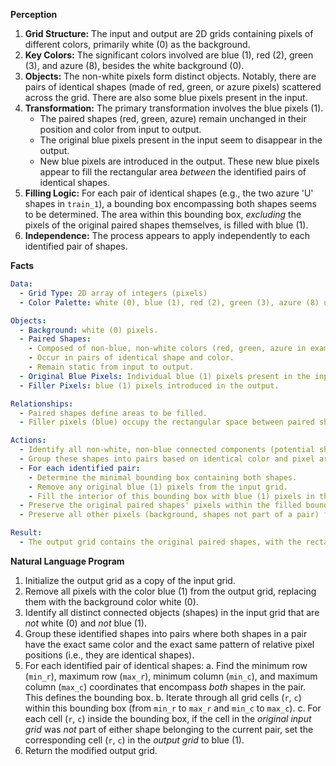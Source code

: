 **Perception**

1.  **Grid Structure:** The input and output are 2D grids containing pixels of different colors, primarily white (0) as the background.
2.  **Key Colors:** The significant colors involved are blue (1), red (2), green (3), and azure (8), besides the white background (0).
3.  **Objects:** The non-white pixels form distinct objects. Notably, there are pairs of identical shapes (made of red, green, or azure pixels) scattered across the grid. There are also some blue pixels present in the input.
4.  **Transformation:** The primary transformation involves the blue pixels (1).
    *   The paired shapes (red, green, azure) remain unchanged in their position and color from input to output.
    *   The original blue pixels present in the input seem to disappear in the output.
    *   New blue pixels are introduced in the output. These new blue pixels appear to fill the rectangular area *between* the identified pairs of identical shapes.
5.  **Filling Logic:** For each pair of identical shapes (e.g., the two azure 'U' shapes in `train_1`), a bounding box encompassing both shapes seems to be determined. The area within this bounding box, *excluding* the pixels of the original paired shapes themselves, is filled with blue (1).
6.  **Independence:** The process appears to apply independently to each identified pair of shapes.

**Facts**


```yaml
Data:
  - Grid Type: 2D array of integers (pixels)
  - Color Palette: white (0), blue (1), red (2), green (3), azure (8) used. Other colors might be possible but not shown in examples.

Objects:
  - Background: white (0) pixels.
  - Paired Shapes:
    - Composed of non-blue, non-white colors (red, green, azure in examples).
    - Occur in pairs of identical shape and color.
    - Remain static from input to output.
  - Original Blue Pixels: Individual blue (1) pixels present in the input.
  - Filler Pixels: blue (1) pixels introduced in the output.

Relationships:
  - Paired shapes define areas to be filled.
  - Filler pixels (blue) occupy the rectangular space between paired shapes, within their combined bounding box.

Actions:
  - Identify all non-white, non-blue connected components (potential shapes).
  - Group these shapes into pairs based on identical color and pixel arrangement.
  - For each identified pair:
    - Determine the minimal bounding box containing both shapes.
    - Remove any original blue (1) pixels from the input grid.
    - Fill the interior of this bounding box with blue (1) pixels in the output grid.
  - Preserve the original paired shapes' pixels within the filled bounding box (i.e., do not overwrite them with blue).
  - Preserve all other pixels (background, shapes not part of a pair) from the input grid.

Result:
  - The output grid contains the original paired shapes, with the rectangular area between each pair filled with blue, and original input blue pixels removed.
```


**Natural Language Program**

1.  Initialize the output grid as a copy of the input grid.
2.  Remove all pixels with the color blue (1) from the output grid, replacing them with the background color white (0).
3.  Identify all distinct connected objects (shapes) in the input grid that are *not* white (0) and *not* blue (1).
4.  Group these identified shapes into pairs where both shapes in a pair have the exact same color and the exact same pattern of relative pixel positions (i.e., they are identical shapes).
5.  For each identified pair of identical shapes:
    a.  Find the minimum row (`min_r`), maximum row (`max_r`), minimum column (`min_c`), and maximum column (`max_c`) coordinates that encompass *both* shapes in the pair. This defines the bounding box.
    b.  Iterate through all grid cells (`r`, `c`) within this bounding box (from `min_r` to `max_r` and `min_c` to `max_c`).
    c.  For each cell (`r`, `c`) inside the bounding box, if the cell in the *original input grid* was *not* part of either shape belonging to the current pair, set the corresponding cell (`r`, `c`) in the *output grid* to blue (1).
6.  Return the modified output grid.